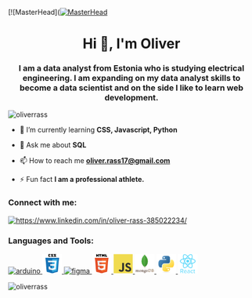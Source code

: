 [![MasterHead]([![MasterHead](https://www.google.com/imgres?imgurl=https%3A%2F%2Fmc-bcdcbf23-962c-44b4-ae98-627791-cdn-endpoint.azureedge.net%2F-%2Fmedia%2Fproject%2Femea%2Fes%2Fhero-video-stills%2Fservicios-data-analytics-es-poster.jpg%3Fcx%3D0.5%26cy%3D0.5%26cw%3D2000%26ch%3D1124%26hash%3DD7744D891510E4AA1EE522299298099E&imgrefurl=https%3A%2F%2Fes.nttdata.com%2Fservices%2Fdata-analytics&tbnid=HK_zjjyWMAnivM&vet=12ahUKEwiIlue58Oz7AhXFi8MKHZ3_B8AQMyg7egQIARB2..i&docid=G1QfzH-cW2UhYM&w=2000&h=1124&q=data%20analytics&ved=2ahUKEwiIlue58Oz7AhXFi8MKHZ3_B8AQMyg7egQIARB2)](https://github.com/OliverRass)
<h1 align="center">Hi 👋, I'm Oliver</h1>
<h3 align="center">I am a data analyst from Estonia who is studying electrical engineering. I am expanding on my data analyst skills to become a data scientist and on the side I like to learn web development.</h3>

<p align="left"> <img src="https://komarev.com/ghpvc/?username=oliverrass&label=Profile%20views&color=0e75b6&style=flat" alt="oliverrass" /> </p>

- 🌱 I’m currently learning **CSS, Javascript, Python**

- 💬 Ask me about **SQL**

- 📫 How to reach me **oliver.rass17@gmail.com**

- ⚡ Fun fact **I am a professional athlete.**

<h3 align="left">Connect with me:</h3>
<p align="left">
<a href="https://linkedin.com/in/https://www.linkedin.com/in/oliver-rass-385022234/" target="blank"><img align="center" src="https://raw.githubusercontent.com/rahuldkjain/github-profile-readme-generator/master/src/images/icons/Social/linked-in-alt.svg" alt="https://www.linkedin.com/in/oliver-rass-385022234/" height="30" width="40" /></a>
</p>

<h3 align="left">Languages and Tools:</h3>
<p align="left"> <a href="https://www.arduino.cc/" target="_blank" rel="noreferrer"> <img src="https://cdn.worldvectorlogo.com/logos/arduino-1.svg" alt="arduino" width="40" height="40"/> </a> <a href="https://www.w3schools.com/css/" target="_blank" rel="noreferrer"> <img src="https://raw.githubusercontent.com/devicons/devicon/master/icons/css3/css3-original-wordmark.svg" alt="css3" width="40" height="40"/> </a> <a href="https://www.figma.com/" target="_blank" rel="noreferrer"> <img src="https://www.vectorlogo.zone/logos/figma/figma-icon.svg" alt="figma" width="40" height="40"/> </a> <a href="https://www.w3.org/html/" target="_blank" rel="noreferrer"> <img src="https://raw.githubusercontent.com/devicons/devicon/master/icons/html5/html5-original-wordmark.svg" alt="html5" width="40" height="40"/> </a> <a href="https://developer.mozilla.org/en-US/docs/Web/JavaScript" target="_blank" rel="noreferrer"> <img src="https://raw.githubusercontent.com/devicons/devicon/master/icons/javascript/javascript-original.svg" alt="javascript" width="40" height="40"/> </a> <a href="https://www.mongodb.com/" target="_blank" rel="noreferrer"> <img src="https://raw.githubusercontent.com/devicons/devicon/master/icons/mongodb/mongodb-original-wordmark.svg" alt="mongodb" width="40" height="40"/> </a> <a href="https://www.python.org" target="_blank" rel="noreferrer"> <img src="https://raw.githubusercontent.com/devicons/devicon/master/icons/python/python-original.svg" alt="python" width="40" height="40"/> </a> <a href="https://reactjs.org/" target="_blank" rel="noreferrer"> <img src="https://raw.githubusercontent.com/devicons/devicon/master/icons/react/react-original-wordmark.svg" alt="react" width="40" height="40"/> </a> </p>

<p><img align="center" src="https://github-readme-stats.vercel.app/api/top-langs?username=oliverrass&show_icons=true&locale=en&layout=compact" alt="oliverrass" /></p>
